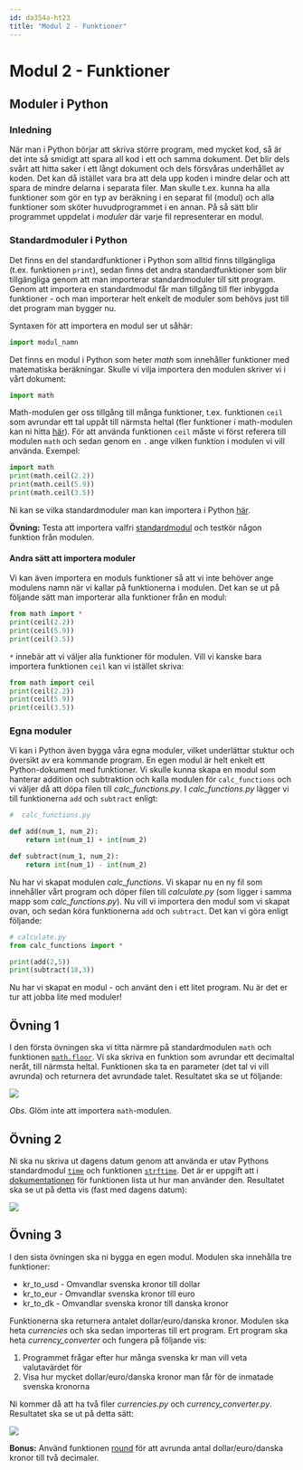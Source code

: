 ```yaml
---
id: da354a-ht23
title: "Modul 2 - Funktioner"
---
```


# Modul 2 - Funktioner

## Moduler i Python

### Inledning

När man i Python börjar att skriva större program, med mycket kod, så är det inte så smidigt att spara all kod i ett och samma dokument. Det blir dels svårt att hitta saker i ett långt dokument och dels försvåras underhållet av koden. Det kan då istället vara bra att dela upp koden i mindre delar och att spara de mindre delarna i separata filer. Man skulle t.ex. kunna ha alla funktioner som gör en typ av beräkning i en separat fil (modul) och alla funktioner som sköter huvudprogrammet i en annan. På så sätt blir programmet uppdelat i _moduler_ där varje fil representerar en modul.

### Standardmoduler i Python

Det finns en del standardfunktioner i Python som alltid finns tillgängliga (t.ex. funktionen `print`), sedan finns det andra standardfunktioner som blir tillgängliga genom att man importerar standardmoduler till sitt program. Genom att importera en standardmodul får man tillgång till fler inbyggda funktioner - och man importerar helt enkelt de moduler som behövs just till det program man bygger nu.

Syntaxen för att importera en modul ser ut såhär:

```python
import modul_namn
```

Det finns en modul i Python som heter _math_ som innehåller funktioner med matematiska beräkningar. Skulle vi vilja importera den modulen skriver vi i vårt dokument:

```python
import math
```

Math-modulen ger oss tillgång till många funktioner, t.ex. funktionen `ceil` som avrundar ett tal uppåt till närmsta heltal (fler funktioner i math-modulen kan ni hitta [här](https://docs.python.org/3/library/math.html#module-math)). För att använda funktionen `ceil` måste vi först referera till modulen `math` och sedan genom en `.` ange vilken funktion i modulen vi vill använda. Exempel:

```python
import math
print(math.ceil(2.2))
print(math.ceil(5.9))
print(math.ceil(3.5))
```

Ni kan se vilka standardmoduler man kan importera i Python [här](https://docs.python.org/3/py-modindex.html).

__Övning:__ Testa att importera valfri [standardmodul](https://docs.python.org/3/py-modindex.html) och testkör någon funktion från modulen.

#### Andra sätt att importera moduler

Vi kan även importera en moduls funktioner så att vi inte behöver ange modulens namn när vi kallar på funktionerna i modulen. Det kan se ut på följande sätt man importerar alla funktioner från en modul:

```python
from math import *
print(ceil(2.2))
print(ceil(5.9))
print(ceil(3.5))
```

`*` innebär att vi väljer alla funktioner för modulen. Vill vi kanske bara importera funktionen `ceil` kan vi istället skriva:

```python
from math import ceil
print(ceil(2.2))
print(ceil(5.9))
print(ceil(3.5))
```

### Egna moduler

Vi kan i Python även bygga våra egna moduler, vilket underlättar stuktur och översikt av era kommande program. En egen modul är helt enkelt ett Python-dokument med funktioner. Vi skulle kunna skapa en modul som hanterar addition och subtraktion och kalla modulen för `calc_functions` och vi väljer då att döpa filen till _calc_functions.py_. I _calc_functions.py_ lägger vi till funktionerna `add` och `subtract` enligt:

```python
#  calc_functions.py

def add(num_1, num_2):
	return int(num_1) + int(num_2)

def subtract(num_1, num_2):
	return int(num_1) - int(num_2)
```

Nu har vi skapat modulen _calc_functions_. Vi skapar nu en ny fil som innehåller vårt program och döper filen till _calculate.py_ (som ligger i samma mapp som _calc_functions.py_). Nu vill vi importera den modul som vi skapat ovan, och sedan köra funktionerna `add` och `subtract`. Det kan vi göra enligt följande:

```python
# calculate.py
from calc_functions import *

print(add(2,5))
print(subtract(18,3))
```

Nu har vi skapat en modul - och använt den i ett litet program. Nu är det er tur att jobba lite med moduler!

## Övning 1

I den första övningen ska vi titta närmre på standardmodulen `math` och funktionen [`math.floor`](https://docs.python.org/3/library/math.html#math.floor). Vi ska skriva en funktion som avrundar ett decimaltal neråt, till närmsta heltal. Funktionen ska ta en parameter (det tal vi vill avrunda) och returnera det avrundade talet. Resultatet ska se ut följande:

![](../images/idle13.png)

_Obs._ Glöm inte att importera `math`-modulen.

## Övning 2

Ni ska nu skriva ut dagens datum genom att använda er utav Pythons standardmodul [`time`](https://docs.python.org/3/library/time.html) och funktionen [`strftime`](https://docs.python.org/3/library/time.html#time.strftime). Det är er uppgift att i [dokumentationen](https://docs.python.org/3/library/time.html#time.strftime) för funktionen lista ut hur man använder den. Resultatet ska se ut på detta vis (fast med dagens datum):

![](../images/idle12.png)

## Övning 3

I den sista övningen ska ni bygga en egen modul. Modulen ska innehålla tre funktioner:

* kr_to_usd - Omvandlar svenska kronor till dollar
* kr_to_eur - Omvandlar svenska kronor till euro
* kr_to_dk - Omvandlar svenska kronor till danska kronor

Funktionerna ska returnera antalet dollar/euro/danska kronor. Modulen ska heta _currencies_ och ska sedan importeras till ert program. Ert program ska heta _currency_converter_ och fungera på följande vis:

1. Programmet frågar efter hur många svenska kr man vill veta valutavärdet för
2. Visa hur mycket dollar/euro/danska kronor man får för de inmatade svenska kronorna

Ni kommer då att ha två filer _currencies.py_ och _currency_converter.py_. Resultatet ska se ut på detta sätt:

![](../images/idle14.png)

__Bonus:__ Använd funktionen [round](https://docs.python.org/3/library/functions.html#round) för att avrunda antal dollar/euro/danska kronor till två decimaler.